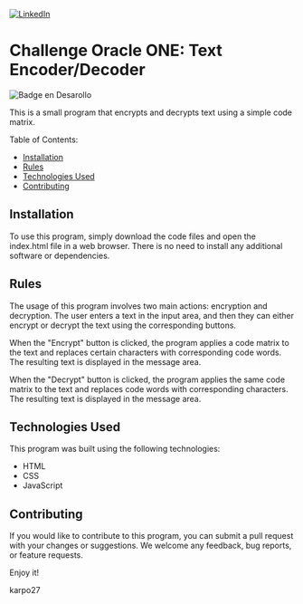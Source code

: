 [![LinkedIn](https://img.shields.io/badge/LinkedIn-0077B5?style=for-the-badge&logo=linkedin&logoColor=white)](https://www.linkedin.com/in/julian-giudice-940771a1/)

# Challenge Oracle ONE: Text Encoder/Decoder

![Badge en Desarollo](https://img.shields.io/badge/STATUS-%20FINISHED-green)

This is a small program that encrypts and decrypts text using a simple code matrix.

Table of Contents:

- [Installation](#Installation)
- [Rules](#Rules)
- [Technologies Used](#Technologies-Used)
- [Contributing](#Contributing)

## Installation
To use this program, simply download the code files and open the index.html file in a web browser. There is no need to install any additional software or dependencies.

## Rules
The usage of this program involves two main actions: encryption and decryption. The user enters a text in the input area, and then they can either encrypt or decrypt the text using the corresponding buttons.

When the "Encrypt" button is clicked, the program applies a code matrix to the text and replaces certain characters with corresponding code words. The resulting text is displayed in the message area.

When the "Decrypt" button is clicked, the program applies the same code matrix to the text and replaces code words with corresponding characters. The resulting text is displayed in the message area.

## Technologies Used
This program was built using the following technologies:

- HTML
- CSS
- JavaScript

## Contributing
If you would like to contribute to this program, you can submit a pull request with your changes or suggestions. We welcome any feedback, bug reports, or feature requests.

Enjoy it!

karpo27

